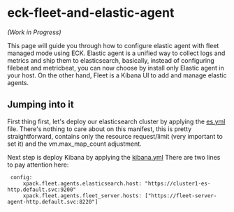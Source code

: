 # eck-fleet-and-elastic-agent

_(Work in Progress)_

This page will guide you through how to configure elastic agent with fleet managed mode using ECK.
Elastic agent is a unified way to collect logs and metrics and ship them to elasticsearch, basically, instead of configuring filebeat and metricbeat, you can now choose by install only Elastic agent in your host.
On the other hand, Fleet is a Kibana UI to add and manage elastic agents.

## Jumping into it
First thing first, let's deploy our elasticsearch cluster by applying the [es.yml](https://github.com/framsouza/eck-fleet-and-elastic-agent/blob/main/es.yml) file.
There's nothing to care about on this manifest, this is pretty straightforward, contains only the resource request/limit (very important to set it) and the vm.max_map_count adjustment. 

Next step is deploy Kibana by applying the [kibana.yml](https://github.com/framsouza/eck-fleet-and-elastic-agent/blob/main/kibana.yml)
There are two lines to pay attention here:

```
 config:
	 xpack.fleet.agents.elasticsearch.host: "https://cluster1-es-http.default.svc:9200"
	 xpack.fleet.agents.fleet_server.hosts: ["https://fleet-server-agent-http.default.svc:8220"]
```

